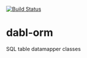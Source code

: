 [![Build Status](https://travis-ci.org/ManifestWebDesign/dabl-orm.svg?branch=master)](https://travis-ci.org/ManifestWebDesign/dabl-orm)

# dabl-orm
SQL table datamapper classes

